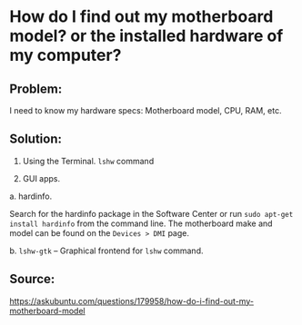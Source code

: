 # How do I find out my motherboard model? or the installed hardware of my computer?

## Problem:
I need to know my hardware specs: Motherboard model, CPU, RAM, etc.

## Solution:
1. Using the Terminal.
```lshw``` command

2. GUI apps.

  a. hardinfo.
  
  Search for the hardinfo package in the Software Center or run ```sudo apt-get install hardinfo``` from the command line. 
The motherboard make and model can be found on the ```Devices > DMI``` page.

  b. ```lshw-gtk``` – Graphical frontend for ```lshw``` command.


## Source:
<https://askubuntu.com/questions/179958/how-do-i-find-out-my-motherboard-model>
